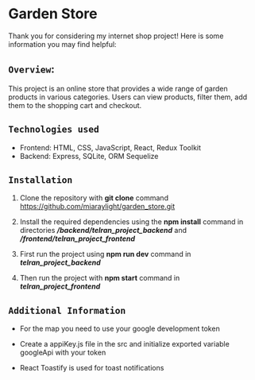 # Garden Store

Thank you for considering my internet shop project! Here is some information you may find helpful:

## `Overview`:
This project is an online store that provides a wide range of garden products in various categories. Users can view products, filter them, add them to the shopping cart and checkout. 

## `Technologies used`

- Frontend: HTML, CSS, JavaScript, React, Redux Toolkit
- Backend: Express, SQLite, ORM Sequelize

## `Installation`

1. Clone the repository with **git clone** command https://github.com/miaraylight/garden_store.git

2. Install the required dependencies using the **npm install** command in directories ***/backend/telran_project_backend*** 
and ***/frontend/telran_project_frontend***

3. First run the project using **npm run dev** command in ***telran_project_backend*** 

4. Then run the project with **npm start** command in ***telran_project_frontend*** 

## `Additional Information`

- For the map you need to use your google development token 

- Create a appiKey.js file in the src and initialize exported variable googleApi with your token

- React Toastify is used for toast notifications












